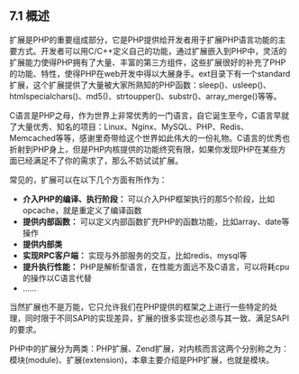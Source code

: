 ## 7.1 概述

扩展是PHP的重要组成部分，它是PHP提供给开发者用于扩展PHP语言功能的主要方式。开发者可以用C/C++定义自己的功能，通过扩展嵌入到PHP中，灵活的扩展能力使得PHP拥有了大量、丰富的第三方组件，这些扩展很好的补充了PHP的功能、特性，使得PHP在web开发中得以大展身手。ext目录下有一个standard扩展，这个扩展提供了大量被大家所熟知的PHP函数：sleep()、usleep()、htmlspecialchars()、md5()、strtoupper()、substr()、array_merge()等等。

C语言是PHP之母，作为世界上非常优秀的一门语言，自它诞生至今，C语言早就了大量优秀、知名的项目：Linux、Nginx、MySQL、PHP、Redis、Memcached等等，感谢里奇带给这个世界如此伟大的一份礼物。C语言的优秀也折射到PHP身上，但是PHP内核提供的功能终究有限，如果你发现PHP在某些方面已经满足不了你的需求了，那么不妨试试扩展。

常见的，扩展可以在以下几个方面有所作为：
* __介入PHP的编译、执行阶段：__ 可以介入PHP框架执行的那5个阶段，比如opcache，就是重定义了编译函数
* __提供内部函数：__ 可以定义内部函数扩充PHP的函数功能，比如array、date等操作
* __提供内部类__
* __实现RPC客户端：__  实现与外部服务的交互，比如redis、mysql等
* __提升执行性能：__ PHP是解析型语言，在性能方面远不及C语言，可以将耗cpu的操作以C语言代替
* ......

当然扩展也不是万能，它只允许我们在PHP提供的框架之上进行一些特定的处理，同时限于不同SAPI的实现差异，扩展的很多实现也必须与其一致、满足SAPI的要求。

PHP中的扩展分为两类：PHP扩展、Zend扩展，对内核而言这两个分别称之为：模块(module)、扩展(extension)，本章主要介绍是PHP扩展，也就是模块。
